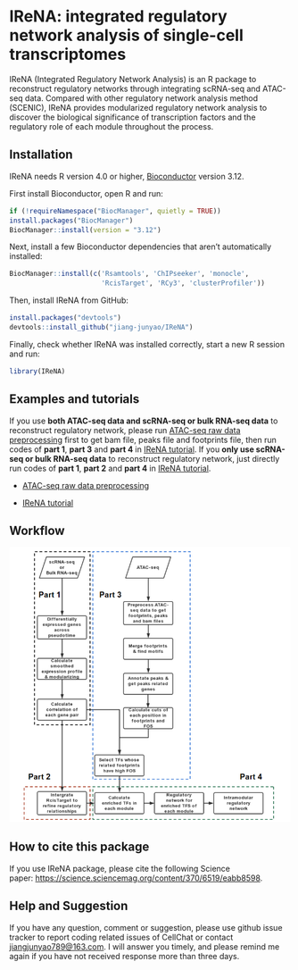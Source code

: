 IReNA: integrated regulatory network analysis of single-cell
transcriptomes
================

<!-- README.md is generated from README.Rmd. Please edit that file -->

IReNA (Integrated Regulatory Network Analysis) is an R package to
reconstruct regulatory networks through integrating scRNA-seq and
ATAC-seq data. Compared with other regulatory network analysis method
(SCENIC), IReNA provides modularized regulatory network analysis to
discover the biological significance of transcription factors and the
regulatory role of each module throughout the process.

## Installation

IReNA needs R version 4.0 or higher,
[Bioconductor](http://bioconductor.org/) version 3.12.

First install Bioconductor, open R and run:

``` r
if (!requireNamespace("BiocManager", quietly = TRUE))
install.packages("BiocManager")
BiocManager::install(version = "3.12")
```

Next, install a few Bioconductor dependencies that aren’t automatically
installed:

``` r
BiocManager::install(c('Rsamtools', 'ChIPseeker', 'monocle',
                       'RcisTarget', 'RCy3', 'clusterProfiler'))
```

Then, install IReNA from GitHub:

``` r
install.packages("devtools")
devtools::install_github("jiang-junyao/IReNA")
```

Finally, check whether IReNA was installed correctly, start a new R
session and run:

``` r
library(IReNA)
```

## Examples and tutorials

If you use **both ATAC-seq data and scRNA-seq or bulk RNA-seq data** to
reconstruct regulatory network, please run [ATAC-seq raw data
preprocessing](https://jiang-junyao.github.io/IReNA/ATAC-seq-preprocessing)
first to get bam file, peaks file and footprints file, then run codes of
**part 1**, **part 3** and **part 4** in [IReNA
tutorial](https://jiang-junyao.github.io/IReNA/tutorial). If you **only
use scRNA-seq or bulk RNA-seq data** to reconstruct regulatory network,
just directly run codes of **part 1**, **part 2** and **part 4** in
[IReNA tutorial](https://jiang-junyao.github.io/IReNA/tutorial).

-   [ATAC-seq raw data
    preprocessing](https://jiang-junyao.github.io/IReNA/ATAC-seq-preprocessing)

-   [IReNA tutorial](https://jiang-junyao.github.io/IReNA/tutorial)

## Workflow

![workflow](docs/Readme%20figure/Workflow.png)

## How to cite this package

If you use IReNA package, please cite the following Science
paper: <https://science.sciencemag.org/content/370/6519/eabb8598>.

## Help and Suggestion

If you have any question, comment or suggestion, please use github issue
tracker to report coding related issues of CellChat or contact
<jiangjunyao789@163.com>. I will answer you timely, and please remind me
again if you have not received response more than three days.

